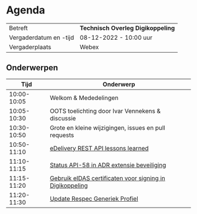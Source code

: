 # Agenda

|  |   |
|------------------------|-------------------------------------|
| Betreft  | **Technisch Overleg Digikoppeling** |
| Vergaderdatum en -tijd | 08-12-2022 - 10:00 uur  |
| Vergaderplaats  | Webex  |

## Onderwerpen


| Tijd | Onderwerp |
| --- | --- |
| 10:00-10:05 | Welkom & Mededelingen        |    
| 10:05-10:30 | OOTS toelichting door Ivar Vennekens & discussie |
| 10:30-10:50 | Grote en kleine wijzigingen, issues en pull requests  | 
| 10:50-11:10 |[eDelivery REST API lessons learned](eDeliveryAPI.md)  |
| 11:10-11:15 |[Status API-58 in ADR extensie beveiliging](#status-api-58-in-adr-extensie-beveiliging)                         |
| 11:15-11:20 |[Gebruik eIDAS certificaten voor signing in Digikoppeling](#gebruik-eidas-certificaten-voor-signing-in-digikoppeling)|
| 11:20-11:30 |[Update Respec Generiek Profiel](#update-respec-generiek-profiel)|
